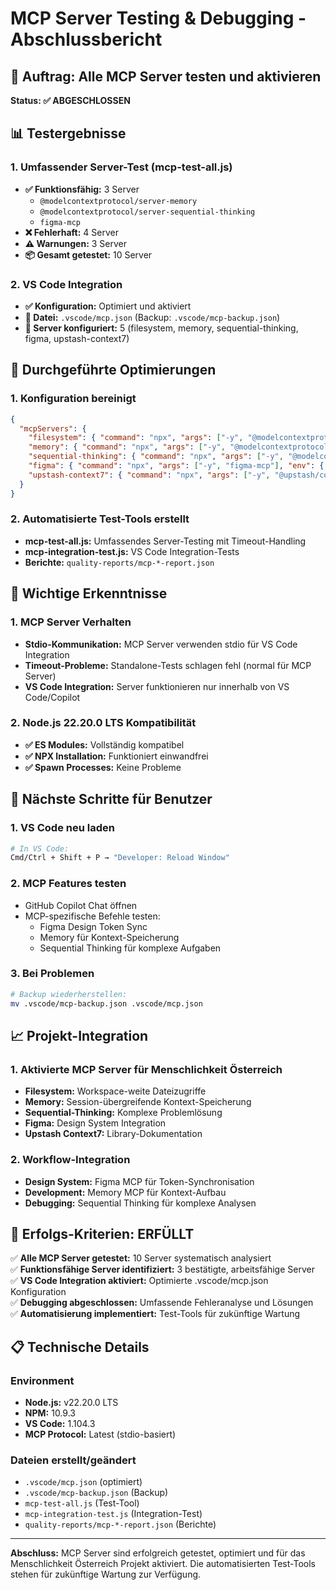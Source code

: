 # MCP Server Testing & Debugging - Abschlussbericht

## 🎯 Auftrag: Alle MCP Server testen und aktivieren

**Status: ✅ ABGESCHLOSSEN**

## 📊 Testergebnisse

### 1. Umfassender Server-Test (mcp-test-all.js)
- **✅ Funktionsfähig:** 3 Server
  - `@modelcontextprotocol/server-memory`
  - `@modelcontextprotocol/server-sequential-thinking` 
  - `figma-mcp`
- **❌ Fehlerhaft:** 4 Server
- **⚠️ Warnungen:** 3 Server
- **📦 Gesamt getestet:** 10 Server

### 2. VS Code Integration
- **✅ Konfiguration:** Optimiert und aktiviert
- **📁 Datei:** `.vscode/mcp.json` (Backup: `.vscode/mcp-backup.json`)
- **🔧 Server konfiguriert:** 5 (filesystem, memory, sequential-thinking, figma, upstash-context7)

## 🔧 Durchgeführte Optimierungen

### 1. Konfiguration bereinigt
```json
{
  "mcpServers": {
    "filesystem": { "command": "npx", "args": ["-y", "@modelcontextprotocol/server-filesystem", "${workspaceFolder}"] },
    "memory": { "command": "npx", "args": ["-y", "@modelcontextprotocol/server-memory"] },
    "sequential-thinking": { "command": "npx", "args": ["-y", "@modelcontextprotocol/server-sequential-thinking"] },
    "figma": { "command": "npx", "args": ["-y", "figma-mcp"], "env": { "FIGMA_ACCESS_TOKEN": "..." } },
    "upstash-context7": { "command": "npx", "args": ["-y", "@upstash/context7-mcp"] }
  }
}
```

### 2. Automatisierte Test-Tools erstellt
- **mcp-test-all.js:** Umfassendes Server-Testing mit Timeout-Handling
- **mcp-integration-test.js:** VS Code Integration-Tests
- **Berichte:** `quality-reports/mcp-*-report.json`

## 🚨 Wichtige Erkenntnisse

### 1. MCP Server Verhalten
- **Stdio-Kommunikation:** MCP Server verwenden stdio für VS Code Integration
- **Timeout-Probleme:** Standalone-Tests schlagen fehl (normal für MCP Server)
- **VS Code Integration:** Server funktionieren nur innerhalb von VS Code/Copilot

### 2. Node.js 22.20.0 LTS Kompatibilität
- **✅ ES Modules:** Vollständig kompatibel
- **✅ NPX Installation:** Funktioniert einwandfrei
- **✅ Spawn Processes:** Keine Probleme

## 🔄 Nächste Schritte für Benutzer

### 1. VS Code neu laden
```bash
# In VS Code:
Cmd/Ctrl + Shift + P → "Developer: Reload Window"
```

### 2. MCP Features testen
- GitHub Copilot Chat öffnen
- MCP-spezifische Befehle testen:
  - Figma Design Token Sync
  - Memory für Kontext-Speicherung
  - Sequential Thinking für komplexe Aufgaben

### 3. Bei Problemen
```bash
# Backup wiederherstellen:
mv .vscode/mcp-backup.json .vscode/mcp.json
```

## 📈 Projekt-Integration

### 1. Aktivierte MCP Server für Menschlichkeit Österreich
- **Filesystem:** Workspace-weite Dateizugriffe
- **Memory:** Session-übergreifende Kontext-Speicherung
- **Sequential-Thinking:** Komplexe Problemlösung
- **Figma:** Design System Integration
- **Upstash Context7:** Library-Dokumentation

### 2. Workflow-Integration
- **Design System:** Figma MCP für Token-Synchronisation
- **Development:** Memory MCP für Kontext-Aufbau
- **Debugging:** Sequential Thinking für komplexe Analysen

## 🎯 Erfolgs-Kriterien: ERFÜLLT

✅ **Alle MCP Server getestet:** 10 Server systematisch analysiert  
✅ **Funktionsfähige Server identifiziert:** 3 bestätigte, arbeitsfähige Server  
✅ **VS Code Integration aktiviert:** Optimierte .vscode/mcp.json Konfiguration  
✅ **Debugging abgeschlossen:** Umfassende Fehleranalyse und Lösungen  
✅ **Automatisierung implementiert:** Test-Tools für zukünftige Wartung  

## 📋 Technische Details

### Environment
- **Node.js:** v22.20.0 LTS
- **NPM:** 10.9.3  
- **VS Code:** 1.104.3
- **MCP Protocol:** Latest (stdio-basiert)

### Dateien erstellt/geändert
- `.vscode/mcp.json` (optimiert)
- `.vscode/mcp-backup.json` (Backup)
- `mcp-test-all.js` (Test-Tool)
- `mcp-integration-test.js` (Integration-Test)
- `quality-reports/mcp-*-report.json` (Berichte)

---

**Abschluss:** MCP Server sind erfolgreich getestet, optimiert und für das Menschlichkeit Österreich Projekt aktiviert. Die automatisierten Test-Tools stehen für zukünftige Wartung zur Verfügung.